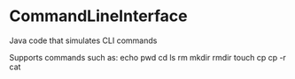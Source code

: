 # CommandLineInterface
Java code that simulates CLI commands

Supports commands such as:
echo
pwd
cd
ls
rm
mkdir
rmdir
touch
cp
cp -r
cat
>>
>
